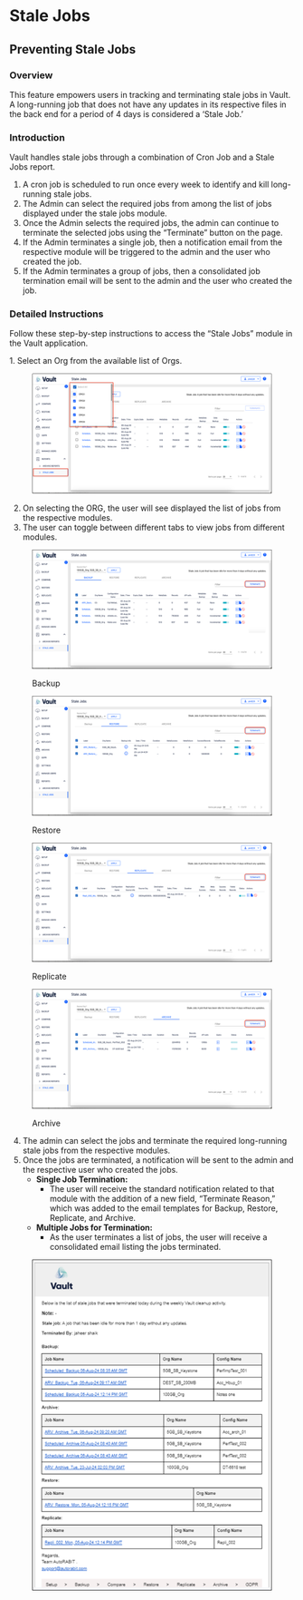 # Stale Jobs

## Preventing Stale Jobs

### Overview

This feature empowers users in tracking and terminating stale jobs in Vault. A long-running job that does not have any updates in its respective files in the back end for a period of 4 days is considered a ‘Stale Job.’

### Introduction

Vault handles stale jobs through a combination of Cron Job and a Stale Jobs report.

1. A cron job is scheduled to run once every week to identify and kill long-running stale jobs.
2. The Admin can select the required jobs from among the list of jobs displayed under the stale jobs module.
3. Once the Admin selects the required jobs, the admin can continue to terminate the selected jobs using the “Terminate” button on the page.
4. If the Admin terminates a single job, then a notification email from the respective module will be triggered to the admin and the user who created the job.
5. If the Admin terminates a group of jobs, then a consolidated job termination email will be sent to the admin and the user who created the job.

### Detailed Instructions

Follow these step-by-step instructions to access the “Stale Jobs” module in the Vault application.

1\.      Select an Org from the available list of Orgs.

<figure><img src="../../../../.gitbook/assets/image (2) (1).png" alt=""><figcaption></figcaption></figure>

2. On selecting the ORG, the user will see displayed the list of jobs from the respective modules.&#x20;
3. The user can toggle between different tabs to view jobs from different modules.

<figure><img src="../../../../.gitbook/assets/image (1) (1) (1).png" alt=""><figcaption><p>Backup</p></figcaption></figure>

<figure><img src="../../../../.gitbook/assets/image (2) (1) (1).png" alt=""><figcaption><p>Restore</p></figcaption></figure>

<figure><img src="../../../../.gitbook/assets/image (3) (1).png" alt=""><figcaption><p>Replicate</p></figcaption></figure>

<figure><img src="../../../../.gitbook/assets/image (4).png" alt=""><figcaption><p>Archive</p></figcaption></figure>

4. The admin can select the jobs and terminate the required long-running stale jobs from the respective modules.
5. Once the jobs are terminated, a notification will be sent to the admin and the respective user who created the jobs.
   * **Single Job Termination:**
     * The user will receive the standard notification related to that module with the addition of a new field, “Terminate Reason,” which was added to the email templates for Backup, Restore, Replicate, and Archive.
   * **Multiple Jobs for Termination:**
     * As the user terminates a list of jobs, the user will receive a consolidated email listing the jobs terminated.

<figure><img src="../../../../.gitbook/assets/image (5).png" alt=""><figcaption></figcaption></figure>

&#x20;

&#x20;

&#x20;

&#x20;

&#x20;

&#x20;

&#x20;

&#x20;

&#x20;

&#x20;

&#x20;
